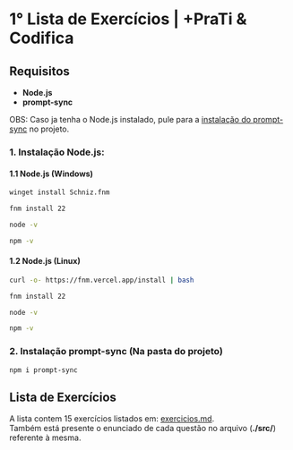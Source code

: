 # 1° Lista de Exercícios | +PraTi & Codifica

## Requisitos
- **Node.js**
- **prompt-sync**

OBS: Caso ja tenha o Node.js instalado, pule para a [instalação do prompt-sync](#prompt-sync) no projeto.

### 1. Instalação Node.js:

#### 1.1 Node.js (Windows)
```bash
winget install Schniz.fnm

fnm install 22

node -v 

npm -v
```

#### 1.2 Node.js (Linux)
```bash
curl -o- https://fnm.vercel.app/install | bash

fnm install 22

node -v

npm -v 
```

<a id="prompt-sync"></a>
### 2. Instalação prompt-sync (Na pasta do projeto)
```
npm i prompt-sync
```

## Lista de Exercícios
A lista contem 15 exercícios listados em: [exercicios.md](https://github.com/juanfkr/L1-MaisPraTi/blob/main/exercicios.md). <br>
Também está presente o enunciado de cada questão no arquivo (**./src/**) referente à mesma.